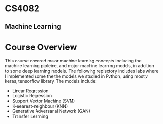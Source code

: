 # CS4082

## Machine Learning

# Course Overview

This course covered major machine learning concepts including the machine learning pipleine, and major machine learning models, in addition to some deep learning models. The following repisotory includes labs where I implemented some the the models we studied in Python, using mostly keras, tensorflow library. 
The models include:

- Linear Regression
- Logistic Regression
- Support Vector Machine (SVM)
- K-nearest-neighbour (KNN)
- Generative Adversarial Network (GAN)
- Transfer Learning
